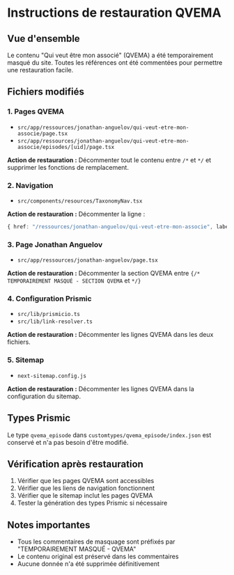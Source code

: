 # Instructions de restauration QVEMA

## Vue d'ensemble
Le contenu "Qui veut être mon associé" (QVEMA) a été temporairement masqué du site. Toutes les références ont été commentées pour permettre une restauration facile.

## Fichiers modifiés

### 1. Pages QVEMA
- `src/app/ressources/jonathan-anguelov/qui-veut-etre-mon-associe/page.tsx`
- `src/app/ressources/jonathan-anguelov/qui-veut-etre-mon-associe/episodes/[uid]/page.tsx`

**Action de restauration :** Décommenter tout le contenu entre `/*` et `*/` et supprimer les fonctions de remplacement.

### 2. Navigation
- `src/components/resources/TaxonomyNav.tsx`

**Action de restauration :** Décommenter la ligne :
```typescript
{ href: "/ressources/jonathan-anguelov/qui-veut-etre-mon-associe", label: "Qui veut être mon associé ?" },
```

### 3. Page Jonathan Anguelov
- `src/app/ressources/jonathan-anguelov/page.tsx`

**Action de restauration :** Décommenter la section QVEMA entre `{/* TEMPORAIREMENT MASQUÉ - SECTION QVEMA` et `*/}`

### 4. Configuration Prismic
- `src/lib/prismicio.ts`
- `src/lib/link-resolver.ts`

**Action de restauration :** Décommenter les lignes QVEMA dans les deux fichiers.

### 5. Sitemap
- `next-sitemap.config.js`

**Action de restauration :** Décommenter les lignes QVEMA dans la configuration du sitemap.

## Types Prismic
Le type `qvema_episode` dans `customtypes/qvema_episode/index.json` est conservé et n'a pas besoin d'être modifié.

## Vérification après restauration
1. Vérifier que les pages QVEMA sont accessibles
2. Vérifier que les liens de navigation fonctionnent
3. Vérifier que le sitemap inclut les pages QVEMA
4. Tester la génération des types Prismic si nécessaire

## Notes importantes
- Tous les commentaires de masquage sont préfixés par "TEMPORAIREMENT MASQUÉ - QVEMA"
- Le contenu original est préservé dans les commentaires
- Aucune donnée n'a été supprimée définitivement
















